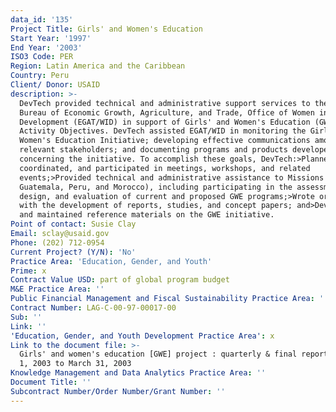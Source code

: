```yaml
---
data_id: '135'
Project Title: Girls' and Women's Education
Start Year: '1997'
End Year: '2003'
ISO3 Code: PER
Region: Latin America and the Caribbean
Country: Peru
Client/ Donor: USAID
description: >-
  DevTech provided technical and administrative support services to the USAID
  Bureau of Economic Growth, Agriculture, and Trade, Office of Women in
  Development (EGAT/WID) in support of Girls' and Women's Education (GWE)
  Activity Objectives. DevTech assisted EGAT/WID in monitoring the Girls' and
  Women's Education Initiative; developing effective communications among
  relevant stakeholders; and documenting programs and products developed
  concerning the initiative. To accomplish these goals, DevTech:>Planned,
  coordinated, and participated in meetings, workshops, and related
  events;>Provided technical and administrative assistance to Missions (Ghana,
  Guatemala, Peru, and Morocco), including participating in the assessment,
  design, and evaluation of current and proposed GWE programs;>Wrote or assisted
  with the development of reports, studies, and concept papers; and>Developed
  and maintained reference materials on the GWE initiative.
Point of contact: Susie Clay
Email: sclay@usaid.gov
Phone: (202) 712-0954
Current Project? (Y/N): 'No'
Practice Area: 'Education, Gender, and Youth'
Prime: x
Contract Value USD: part of global program budget
M&E Practice Area: ''
Public Financial Management and Fiscal Sustainability Practice Area: ''
Contract Number: LAG-C-00-97-00017-00
Sub: ''
Link: ''
'Education, Gender, and Youth Development Practice Area': x
Link to the document file: >-
  Girls' and women's education [GWE] project : quarterly & final report, January
  1, 2003 to March 31, 2003
Knowledge Management and Data Analytics Practice Area: ''
Document Title: ''
Subcontract Number/Order Number/Grant Number: ''
---
```

